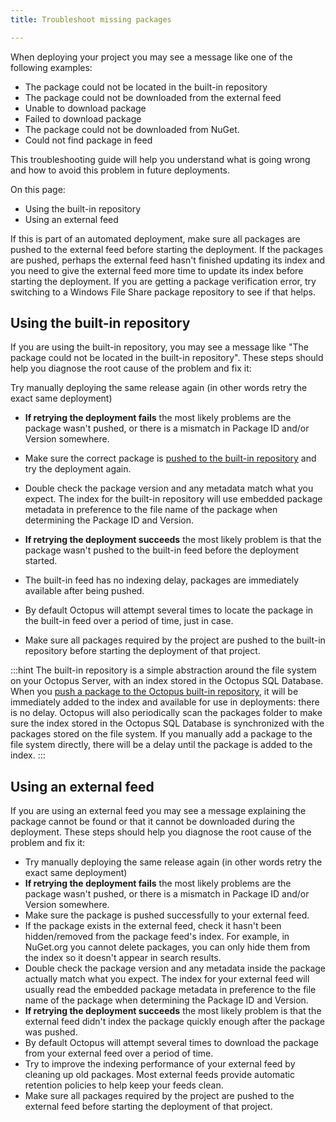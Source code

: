 ```yaml
---
title: Troubleshoot missing packages

---
```



When deploying your project you may see a message like one of the following examples:

- The package could not be located in the built-in repository
- The package could not be downloaded from the external feed
- Unable to download package
- Failed to download package
- The package could not be downloaded from NuGet.
- Could not find package in feed



This troubleshooting guide will help you understand what is going wrong and how to avoid this problem in future deployments.


On this page:


- Using the built-in repository
- Using an external feed


If this is part of an automated deployment, make sure all packages are pushed to the external feed before starting the deployment. If the packages are pushed, perhaps the external feed hasn't finished updating its index and you need to give the external feed more time to update its index before starting the deployment. If you are getting a package verification error, try switching to a Windows File Share package repository to see if that helps.

## Using the built-in repository


If you are using the built-in repository, you may see a message like "The package could not be located in the built-in repository". These steps should help you diagnose the root cause of the problem and fix it:


Try manually deploying the same release again (in other words retry the exact same deployment)

- **If retrying the deployment fails** the most likely problems are the package wasn't pushed, or there is a mismatch in Package ID and/or Version somewhere.

 - Make sure the correct package is [pushed to the built-in repository](/docs/packaging-applications/package-repositories/pushing-packages-to-the-built-in-repository.md) and try the deployment again.
 - Double check the package version and any metadata match what you expect. The index for the built-in repository will use embedded package metadata in preference to the file name of the package when determining the Package ID and Version.
- **If retrying the deployment succeeds** the most likely problem is that the package wasn't pushed to the built-in feed before the deployment started.
 - The built-in feed has no indexing delay, packages are immediately available after being pushed.
 - By default Octopus will attempt several times to locate the package in the built-in feed over a period of time, just in case.
 - Make sure all packages required by the project are pushed to the built-in repository before starting the deployment of that project.


:::hint
The built-in repository is a simple abstraction around the file system on your Octopus Server, with an index stored in the Octopus SQL Database. When you [push a package to the Octopus built-in repository](/docs/packaging-applications/package-repositories/pushing-packages-to-the-built-in-repository.md), it will be immediately added to the index and available for use in deployments: there is no delay. Octopus will also periodically scan the packages folder to make sure the index stored in the Octopus SQL Database is synchronized with the packages stored on the file system. If you manually add a package to the file system directly, there will be a delay until the package is added to the index.
:::

## Using an external feed


If you are using an external feed you may see a message explaining the package cannot be found or that it cannot be downloaded during the deployment. These steps should help you diagnose the root cause of the problem and fix it:

- Try manually deploying the same release again (in other words retry the exact same deployment)
 - **If retrying the deployment fails** the most likely problems are the package wasn't pushed, or there is a mismatch in Package ID and/or Version somewhere.
  - Make sure the package is pushed successfully to your external feed.
   - If the package exists in the external feed, check it hasn't been hidden/removed from the package feed's index. For example, in NuGet.org you cannot delete packages, you can only hide them from the index so it doesn't appear in search results.
   - Double check the package version and any metadata inside the package actually match what you expect. The index for your external feed will usually read the embedded package metadata in preference to the file name of the package when determining the Package ID and Version.
 - **If retrying the deployment succeeds** the most likely problem is that the external feed didn't index the package quickly enough after the package was pushed.
  - By default Octopus will attempt several times to download the package from your external feed over a period of time.
  - Try to improve the indexing performance of your external feed by cleaning up old packages. Most external feeds provide automatic retention policies to help keep your feeds clean.
  - Make sure all packages required by the project are pushed to the external feed before starting the deployment of that project.
